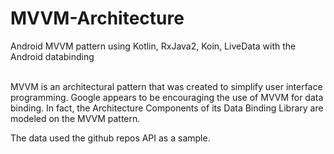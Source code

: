 # MVVM-Architecture

Android MVVM pattern using Kotlin, RxJava2, Koin, LiveData with the Android databinding
<br/>
<br/>

MVVM is an architectural pattern that was created to simplify user interface programming. 
Google appears to be encouraging the use of MVVM for data binding. 
In fact, the Architecture Components of its Data Binding Library are modeled on the MVVM pattern.

The data used the github repos API as a sample.



